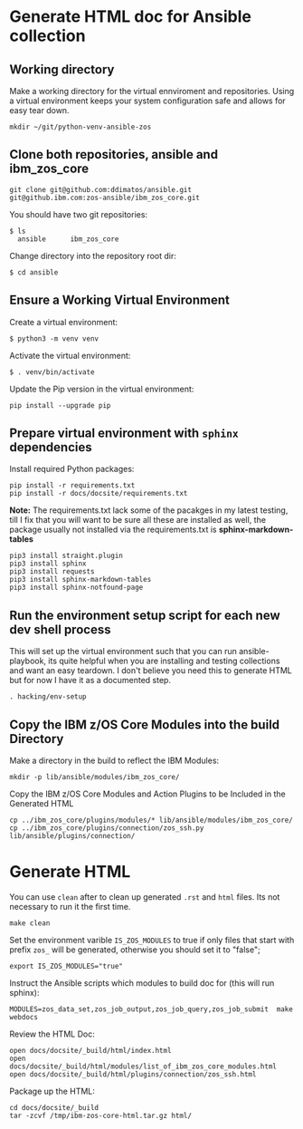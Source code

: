 # Generate HTML doc for Ansible collection

## Working directory

Make a working directory for the virtual ennviroment and repositories. Using a virtual environment keeps your system configuration safe and allows for easy tear down.

```
mkdir ~/git/python-venv-ansible-zos
```

## Clone both repositories, __ansible__ and __ibm_zos_core__
```
git clone git@github.com:ddimatos/ansible.git  
git@github.ibm.com:zos-ansible/ibm_zos_core.git
```

You should have two git repositories:
```
$ ls
  ansible      ibm_zos_core
```

Change directory into the repository root dir:
```
$ cd ansible
```

## Ensure a Working Virtual Environment

Create a virtual environment: 
```
$ python3 -m venv venv
```

Activate the virtual environment: 
```
$ . venv/bin/activate
```
 
Update the Pip version in the virtual environment: 
```
pip install --upgrade pip
```

## Prepare virtual environment with `sphinx` dependencies

Install required Python packages:
```
pip install -r requirements.txt
pip install -r docs/docsite/requirements.txt
```

__Note:__
The requirements.txt lack some of the pacakges in my latest testing, till I fix that you will want to be sure all these are installed as well, the package usually not installed via the requirements.txt is __sphinx-markdown-tables__

```
pip3 install straight.plugin
pip3 install sphinx 
pip3 install requests 
pip3 install sphinx-markdown-tables
pip3 install sphinx-notfound-page 

```

## Run the environment setup script for each new dev shell process
This will set up the virtual environment such that you can run ansible-playbook, its quite helpful when you are installing and testing collections and want an easy teardown. I don't believe you need this to generate HTML but for now I have it as a documented step.

```
. hacking/env-setup

```

## Copy the IBM z/OS Core Modules into the build Directory

Make a directory in the build to reflect the IBM Modules:
```
mkdir -p lib/ansible/modules/ibm_zos_core/
```

Copy the IBM z/OS Core Modules and Action Plugins to be Included in the Generated HTML
```
cp ../ibm_zos_core/plugins/modules/* lib/ansible/modules/ibm_zos_core/
cp ../ibm_zos_core/plugins/connection/zos_ssh.py lib/ansible/plugins/connection/
```

# Generate HTML
You can use `clean` after to clean up generated `.rst` and `html` files. Its not necessary to run it the first time.
```
make clean
```

Set the environment varible `IS_ZOS_MODULES` to true if only files that start with prefix `zos_` will be generated, otherwise you should set it to "false";
```
export IS_ZOS_MODULES="true"
```
  
Instruct the Ansible scripts  which modules to build doc for (this will run sphinx):
```
MODULES=zos_data_set,zos_job_output,zos_job_query,zos_job_submit  make webdocs
```

Review the HTML Doc:
```
open docs/docsite/_build/html/index.html
open docs/docsite/_build/html/modules/list_of_ibm_zos_core_modules.html
open docs/docsite/_build/html/plugins/connection/zos_ssh.html
```

Package up the HTML:
```
cd docs/docsite/_build 
tar -zcvf /tmp/ibm-zos-core-html.tar.gz html/
```


